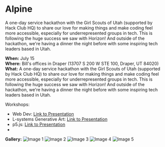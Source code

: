 # Alpine

A one-day service hackathon with the Girl Scouts of Utah (supported by Hack Club HQ) to share our love for making things and make coding feel more accessible, especially for underrepresented groups in tech. This is following the huge success we saw with Horizon! And outside of the hackathon, we're having a dinner the night before with some inspiring tech leaders based in Utah.

**When:** July 15  
**Where:** Bill's offices in Draper (13707 S 200 W STE 100, Draper, UT 84020)  
**What:** A one-day service hackathon with the Girl Scouts of Utah (supported by Hack Club HQ) to share our love for making things and make coding feel more accessible, especially for underrepresented groups in tech. This is following the huge success we saw with Horizon! And outside of the hackathon, we're having a dinner the night before with some inspiring tech leaders based in Utah.

Workshops:
- Web Dev: [Link to Presentation](https://docs.google.com/presentation/d/1MOZgHmw1Q0qFAg8whfWKCn4Q8uvxP3wz2LOKi7nSQR8/edit?usp=sharing)
- L-systems Generative Art: [Link to Presentation](https://docs.google.com/presentation/d/1lvatm5EUPrhywhtXJomYdzAMqK2Wz2vnEEnNGCJ-CQI/edit?usp=sharing)
- p5.js: [Link to Presentation](https://docs.google.com/presentation/d/1fapKARb05NT7Vsk3z07C3IiZc5F767bQtANFkhq2HOk/edit?usp=sharing)
-
**Gallery:**
![Image 1](https://cloud-g5rq0ijxx-hack-club-bot.vercel.app/0img_0067.jpeg) ![Image 2](https://cloud-g5rq0ijxx-hack-club-bot.vercel.app/1img_0045.jpeg) ![Image 3](https://cloud-g5rq0ijxx-hack-club-bot.vercel.app/2img_0040.jpeg)
![Image 4](https://cloud-g5rq0ijxx-hack-club-bot.vercel.app/3img_0038.jpeg) ![Image 5](https://cloud-g5rq0ijxx-hack-club-bot.vercel.app/4img_0030.jpeg)
